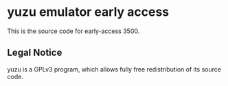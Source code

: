 yuzu emulator early access
=============

This is the source code for early-access 3500.

## Legal Notice

yuzu is a GPLv3 program, which allows fully free redistribution of its source code.